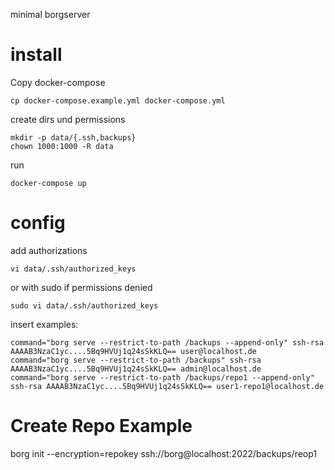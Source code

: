 
minimal borgserver

# install

Copy docker-compose
```
cp docker-compose.example.yml docker-compose.yml
```
create dirs und permissions
```
mkdir -p data/{.ssh,backups}
chown 1000:1000 -R data
```
run 
```
docker-compose up
```

# config

add authorizations

```
vi data/.ssh/authorized_keys
```
or with sudo if permissions denied
```
sudo vi data/.ssh/authorized_keys
```
insert examples:

```
command="borg serve --restrict-to-path /backups --append-only" ssh-rsa AAAAB3NzaC1yc....5Bq9HVUj1q24sSkKLQ== user@localhost.de
command="borg serve --restrict-to-path /backups" ssh-rsa AAAAB3NzaC1yc....5Bq9HVUj1q24sSkKLQ== admin@localhost.de
command="borg serve --restrict-to-path /backups/repo1 --append-only" ssh-rsa AAAAB3NzaC1yc....5Bq9HVUj1q24sSkKLQ== user1-repo1@localhost.de
```

# Create Repo Example

borg init --encryption=repokey  ssh://borg@localhost:2022/backups/reop1
